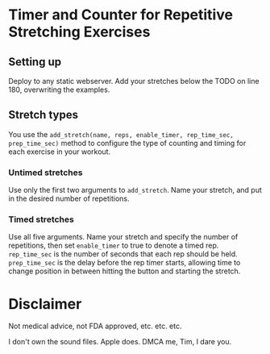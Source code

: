 # Timer and Counter for Repetitive Stretching Exercises

## Setting up
Deploy to any static webserver. Add your stretches below the TODO on line 180, overwriting the examples.

## Stretch types
You use the `add_stretch(name, reps, enable_timer, rep_time_sec, prep_time_sec)` method to configure the type of counting and timing for each exercise in your workout.

### Untimed stretches
Use only the first two arguments to `add_stretch`. Name your stretch, and put in the desired number of repetitions.

### Timed stretches
Use all five arguments. Name your stretch and specify the number of repetitions, then set `enable_timer` to true to denote a timed rep. `rep_time_sec` is the number of seconds that each rep should be held. `prep_time_sec` is the delay before the rep timer starts, allowing time to change position in between hitting the button and starting the stretch.

# Disclaimer
Not medical advice, not FDA approved, etc. etc. etc. 

I don't own the sound files. Apple does. DMCA me, Tim, I dare you.
